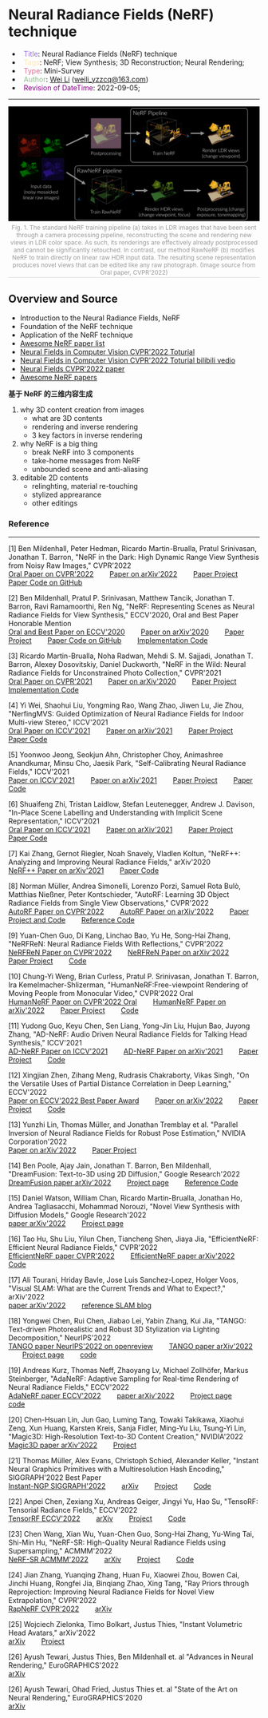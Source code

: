 # Neural Radiance Fields (NeRF) technique

- &ensp;<span style="color:MediumPurple">Title</span>: Neural Radiance Fields (NeRF) technique
- &ensp;<span style="color:Moccasin">Tags</span>: NeRF; View Synthesis; 3D Reconstruction; Neural Rendering;
- &ensp;<span style="color:PaleVioletRed">Type</span>: Mini-Survey
- &ensp;<span style="color:DarkSeaGreen">Author</span>: [Wei Li](https://2694048168.github.io/blog/#/) (weili_yzzcq@163.com)
- &ensp;<span style="color:DarkMagenta">Revision of DateTime</span>: 2022-09-05;


---------------------

<center class="center">
    <img src="./images/full_pipeline_dark_light.svg" />
    <br>
    <div style="color:orange; border-bottom: 1px solid #d9d9d9;
    display: inline-block;
    color: #999;
    font-size:12px;
    padding: 2px;">Fig. 1. The standard NeRF training pipeline (a) takes in LDR images that have been sent through a camera processing pipeline, reconstructing the scene and rendering new views in LDR color space. As such, its renderings are  effectively already postprocessed and cannot be significantly retouched. In contrast, our method RawNeRF (b) modifies  NeRF to train directly on linear raw HDR input data. The resulting scene representation produces novel views that can be edited like any raw photograph. (Image source from Oral paper, CVPR'2022)</div>
</center>


## **Overview and Source**
- Introduction to the Neural Radiance Fields, NeRF
- Foundation of the NeRF technique
- Application of the NeRF technique
- [Awesome NeRF paper list](https://github.com/yenchenlin/awesome-NeRF)
- [Neural Fields in Computer Vision CVPR'2022 Toturial](https://neuralfields.cs.brown.edu/cvpr22)
- [Neural Fields in Computer Vision CVPR'2022 Toturial bilibili vedio](https://www.bilibili.com/video/BV1he411u7rS/)
- [Neural Fields CVPR'2022 paper](http://blog.leanote.com/post/wuvin/CVPR2022-NeRF)
- [Awesome NeRF papers](https://github.com/awesome-NeRF/awesome-NeRF)


**基于 NeRF 的三维内容生成**
1. why 3D content creation from images
    - what are 3D contents
    - rendering and inverse rendering
    - 3 key factors in inverse rendering
2. why NeRF is a big thing
    - break NeRF into 3 components
    - take-home messages from NeRF
    - unbounded scene and anti-aliasing
3. editable 2D contents
    - relinghting, material re-touching
    - stylized apprearance
    - other editings




### Reference
----------------------------
[1] Ben Mildenhall, Peter Hedman, Ricardo Martin-Brualla, Pratul Srinivasan, Jonathan T. Barron, "NeRF in the Dark: High Dynamic Range View Synthesis from Noisy Raw Images," CVPR'2022 </br>
[Oral Paper on CVPR'2022](https://openaccess.thecvf.com/content/CVPR2022/html/Mildenhall_NeRF_in_the_Dark_High_Dynamic_Range_View_Synthesis_From_CVPR_2022_paper.html)
&emsp;&emsp;[Paper on arXiv'2022](https://arxiv.org/abs/2111.13679)
&emsp;&emsp;[Paper Project](https://bmild.github.io/rawnerf/)
&emsp;&emsp;[Paper Code on GitHub](https://github.com/google-research/multinerf)

[2] Ben Mildenhall, Pratul P. Srinivasan, Matthew Tancik, Jonathan T. Barron, Ravi Ramamoorthi, Ren Ng, "NeRF: Representing Scenes as Neural Radiance Fields for View Synthesis," ECCV'2020, Oral and Best Paper Honorable Mention </br>
[Oral and Best Paper on ECCV'2020](https://www.ecva.net/papers/eccv_2020/papers_ECCV/html/1473_ECCV_2020_paper.php)
&emsp;&emsp;[Paper on arXiv'2020](https://arxiv.org/abs/2003.08934)
&emsp;&emsp;[Paper Project](https://www.matthewtancik.com/nerf)
&emsp;&emsp;[Paper Code on GitHub](https://github.com/bmild/nerf)
&emsp;&emsp;[Implementation Code](https://paperswithcode.com/paper/nerf-representing-scenes-as-neural-radiance)

[3] Ricardo Martin-Brualla, Noha Radwan, Mehdi S. M. Sajjadi, Jonathan T. Barron, Alexey Dosovitskiy, Daniel Duckworth, "NeRF in the Wild: Neural Radiance Fields for Unconstrained Photo Collection," CVPR'2021 </br>
[Oral Paper on CVPR'2021](https://openaccess.thecvf.com/content/CVPR2021/html/Martin-Brualla_NeRF_in_the_Wild_Neural_Radiance_Fields_for_Unconstrained_Photo_CVPR_2021_paper.html)
&emsp;&emsp;[Paper on arXiv'2020](https://arxiv.org/abs/2008.02268)
&emsp;&emsp;[Paper Project](https://nerf-w.github.io/)
&emsp;&emsp;[Implementation Code](https://paperswithcode.com/paper/nerf-in-the-wild-neural-radiance-fields-for)

[4] Yi Wei, Shaohui Liu, Yongming Rao, Wang Zhao, Jiwen Lu, Jie Zhou, "NerfingMVS: Guided Optimization of Neural Radiance Fields for Indoor Multi-view Stereo," ICCV'2021 </br>
[Oral Paper on ICCV'2021](https://openaccess.thecvf.com/content/ICCV2021/html/Wei_NerfingMVS_Guided_Optimization_of_Neural_Radiance_Fields_for_Indoor_Multi-View_ICCV_2021_paper.html)
&emsp;&emsp;[Paper on arXiv'2021](https://arxiv.org/abs/2109.01129)
&emsp;&emsp;[Paper Project](https://weiyithu.github.io/NerfingMVS/)
&emsp;&emsp;[Paper Code](https://github.com/weiyithu/nerfingmvs)

[5] Yoonwoo Jeong, Seokjun Ahn, Christopher Choy, Animashree Anandkumar, Minsu Cho, Jaesik Park, "Self-Calibrating Neural Radiance Fields," ICCV'2021 </br>
[Paper on ICCV'2021](https://openaccess.thecvf.com/content/ICCV2021/html/Jeong_Self-Calibrating_Neural_Radiance_Fields_ICCV_2021_paper.html)
&emsp;&emsp;[Paper on arXiv'2021](https://arxiv.org/abs/2108.13826)
&emsp;&emsp;[Paper Project](https://postech-cvlab.github.io/SCNeRF/)
&emsp;&emsp;[Paper Code](https://github.com/postech-cvlab/scnerf)

[6] Shuaifeng Zhi, Tristan Laidlow, Stefan Leutenegger, Andrew J. Davison, "In-Place Scene Labelling and Understanding with Implicit Scene Representation," ICCV'2021 </br>
[Oral Paper on ICCV'2021](https://openaccess.thecvf.com/content/ICCV2021/html/Zhi_In-Place_Scene_Labelling_and_Understanding_With_Implicit_Scene_Representation_ICCV_2021_paper.html)
&emsp;&emsp;[Paper on arXiv'2021](https://arxiv.org/abs/2108.13826)
&emsp;&emsp;[Paper Project](https://shuaifengzhi.com/Semantic-NeRF/)
&emsp;&emsp;[Paper Code](https://github.com/Harry-Zhi/semantic_nerf/)

[7] Kai Zhang, Gernot Riegler, Noah Snavely, Vladlen Koltun, "NeRF++: Analyzing and Improving Neural Radiance Fields," arXiv'2020 </br>
[NeRF++ Paper on arXiv'2021](https://arxiv.org/abs/2010.07492)
&emsp;&emsp;[Paper Code](https://github.com/Kai-46/nerfplusplus)

[8] Norman Müller, Andrea Simonelli, Lorenzo Porzi, Samuel Rota Bulò, Matthias Nießner, Peter Kontschieder, "AutoRF: Learning 3D Object Radiance Fields from Single View Observations," CVPR'2022 </br>
[AutoRF Paper on CVPR'2022](https://openaccess.thecvf.com/content/CVPR2022/html/Muller_AutoRF_Learning_3D_Object_Radiance_Fields_From_Single_View_Observations_CVPR_2022_paper.html)
&emsp;&emsp;[AutoRF Paper on arXiv'2022](https://arxiv.org/abs/2204.03593)
&emsp;&emsp;[Paper Project and Code](https://sirwyver.github.io/AutoRF/)
&emsp;&emsp;[Reference Code](https://github.com/google/nerfies)

[9] Yuan-Chen Guo, Di Kang, Linchao Bao, Yu He, Song-Hai Zhang, "NeRFReN: Neural Radiance Fields With Reflections," CVPR'2022 </br>
[NeRFReN Paper on CVPR'2022](https://openaccess.thecvf.com/content/CVPR2022/html/Guo_NeRFReN_Neural_Radiance_Fields_With_Reflections_CVPR_2022_paper.html)
&emsp;&emsp;[NeRFReN Paper on arXiv'2022](https://arxiv.org/abs/2111.15234)
&emsp;&emsp;[Paper Project](https://bennyguo.github.io/nerfren/)
&emsp;&emsp;[Code](https://github.com/bennyguo/nerfren)

[10] Chung-Yi Weng, Brian Curless, Pratul P. Srinivasan, Jonathan T. Barron, Ira Kemelmacher-Shlizerman, "HumanNeRF:Free-viewpoint Rendering of Moving People from Monocular Video," CVPR'2022 Oral </br>
[HumanNeRF Paper on CVPR'2022 Oral](https://openaccess.thecvf.com/content/CVPR2022/html/Weng_HumanNeRF_Free-Viewpoint_Rendering_of_Moving_People_From_Monocular_Video_CVPR_2022_paper.html)
&emsp;&emsp;[HumanNeRF Paper on arXiv'2022](https://arxiv.org/abs/2201.04127)
&emsp;&emsp;[Paper Project](https://grail.cs.washington.edu/projects/humannerf/)
&emsp;&emsp;[Code](https://github.com/chungyiweng/humannerf)

[11] Yudong Guo, Keyu Chen, Sen Liang, Yong-Jin Liu, Hujun Bao, Juyong Zhang, "AD-NeRF: Audio Driven Neural Radiance Fields for Talking Head Synthesis," ICCV'2021 </br>
[AD-NeRF Paper on ICCV'2021](https://openaccess.thecvf.com/content/ICCV2021/html/Guo_AD-NeRF_Audio_Driven_Neural_Radiance_Fields_for_Talking_Head_Synthesis_ICCV_2021_paper.html)
&emsp;&emsp;[AD-NeRF Paper on arXiv'2021](https://arxiv.org/abs/2103.11078)
&emsp;&emsp;[Paper Project](https://yudongguo.github.io/ADNeRF/)
&emsp;&emsp;[Code](https://github.com/YudongGuo/AD-NeRF)

[12] Xingjian Zhen, Zihang Meng, Rudrasis Chakraborty, Vikas Singh, "On the Versatile Uses of Partial Distance Correlation in Deep Learning," ECCV'2022 </br>
[Paper on ECCV'2022 Best Paper Award](https://www.ecva.net/papers/eccv_2022/papers_ECCV/html/3213_ECCV_2022_paper.php)
&emsp;&emsp;[Paper on arXiv'2022](https://arxiv.org/abs/2207.09684)
&emsp;&emsp;[Paper Project](https://zhenxingjian.github.io/DC_webpage/)
&emsp;&emsp;[Code](https://github.com/zhenxingjian/partial_distance_correlation)

[13] Yunzhi Lin, Thomas Müller, and Jonathan Tremblay et al. "Parallel Inversion of Neural Radiance Fields for Robust Pose Estimation," NVIDIA Corporation'2022 </br>
[Paper on arXiv'2022](https://arxiv.org/abs/2210.10108)
&emsp;&emsp;[Paper Project](https://pnerfp.github.io/)

[14] Ben Poole, Ajay Jain, Jonathan T. Barron, Ben Mildenhall, "DreamFusion: Text-to-3D using 2D Diffusion," Google Research'2022 </br>
[DreamFusion paper arXiv'2022](https://arxiv.org/abs/2209.14988)
&emsp;&emsp;[Project page](https://dreamfusion3d.github.io/)
&emsp;&emsp;[Reference Code](https://github.com/ashawkey/stable-dreamfusion)

[15] Daniel Watson, William Chan, Ricardo Martin-Brualla, Jonathan Ho, Andrea Tagliasacchi, Mohammad Norouzi, "Novel View Synthesis with Diffusion Models," Google Research'2022 </br>
[paper arXiv'2022](https://arxiv.org/abs/2210.04628)
&emsp;&emsp;[Project page](https://3d-diffusion.github.io/)

[16] Tao Hu, Shu Liu, Yilun Chen, Tiancheng Shen, Jiaya Jia, "EfficientNeRF: Efficient Neural Radiance Fields," CVPR'2022 </br>
[EfficientNeRF paper CVPR'2022](https://openaccess.thecvf.com/content/CVPR2022/html/Hu_EfficientNeRF__Efficient_Neural_Radiance_Fields_CVPR_2022_paper.html)
&emsp;&emsp;[EfficientNeRF paper arXiv'2022](https://arxiv.org/abs/2206.00878)
&emsp;&emsp;[Code](https://github.com/dvlab-research/EfficientNeRF)

[17] Ali Tourani, Hriday Bavle, Jose Luis Sanchez-Lopez, Holger Voos, "Visual SLAM: What are the Current Trends and What to Expect?," arXiv'2022 </br>
[paper arXiv'2022](https://arxiv.org/abs/2210.10491)
&emsp;&emsp;[reference SLAM blog](https://mp.weixin.qq.com/s/CV68ZfFHCJJnKsngxfGpxg)

[18] Yongwei Chen, Rui Chen, Jiabao Lei, Yabin Zhang, Kui Jia, "TANGO: Text-driven Photorealistic and Robust 3D Stylization via Lighting Decomposition," NeurIPS'2022 </br>
[TANGO paper NeurIPS'2022 on openreview](https://openreview.net/forum?id=zbuq101sCNV)
&emsp;&emsp;[TANGO paper arXiv'2022](https://arxiv.org/abs/2210.11277)
&emsp;&emsp;[Project page](https://cyw-3d.github.io/tango/)
&emsp;&emsp;[code](https://github.com/Gorilla-Lab-SCUT/tango)

[19] Andreas Kurz, Thomas Neff, Zhaoyang Lv, Michael Zollhöfer, Markus Steinberger, "AdaNeRF: Adaptive Sampling for Real-time Rendering of Neural Radiance Fields," ECCV'2022 </br>
[AdaNeRF paper ECCV'2022](https://www.ecva.net/papers/eccv_2022/papers_ECCV/html/6513_ECCV_2022_paper.php)
&emsp;&emsp;[paper arXiv'2022](https://arxiv.org/abs/2207.10312)
&emsp;&emsp;[Project page](https://thomasneff.github.io/adanerf/)
&emsp;&emsp;[code](https://github.com/thomasneff/AdaNeRF)

[20] Chen-Hsuan Lin, Jun Gao, Luming Tang, Towaki Takikawa, Xiaohui Zeng, Xun Huang, Karsten Kreis, Sanja Fidler, Ming-Yu Liu, Tsung-Yi Lin, "Magic3D: High-Resolution Text-to-3D Content Creation," NVIDIA'2022 </br>
[Magic3D paper arXiv'2022](https://arxiv.org/abs/2211.10440)
&emsp;&emsp;[Project](https://deepimagination.cc/Magic3D/)

[21] Thomas Müller, Alex Evans, Christoph Schied, Alexander Keller, "Instant Neural Graphics Primitives with a Multiresolution Hash Encoding," SIGGRAPH'2022 Best Paper </br>
[Instant-NGP SIGGRAPH'2022](https://nvlabs.github.io/instant-ngp/assets/mueller2022instant.pdf)
&emsp;&emsp;[arXiv](https://arxiv.org/abs/2201.05989)
&emsp;&emsp;[Project](https://nvlabs.github.io/instant-ngp/)
&emsp;&emsp;[Code](https://github.com/NVlabs/instant-ngp)

[22] Anpei Chen, Zexiang Xu, Andreas Geiger, Jingyi Yu, Hao Su, "TensoRF: Tensorial Radiance Fields," ECCV'2022 </br>
[TensorRF ECCV'2022](https://www.ecva.net/papers/eccv_2022/papers_ECCV/html/3555_ECCV_2022_paper.php)
&emsp;&emsp;[arXiv](https://arxiv.org/abs/2203.09517)
&emsp;&emsp;[Project](https://apchenstu.github.io/TensoRF/)
&emsp;&emsp;[Code](https://github.com/apchenstu/TensoRF)

[23] Chen Wang, Xian Wu, Yuan-Chen Guo, Song-Hai Zhang, Yu-Wing Tai, Shi-Min Hu, "NeRF-SR: High-Quality Neural Radiance Fields using Supersampling," ACMMM'2022 </br>
[NeRF-SR ACMMM'2022](https://dl.acm.org/doi/abs/10.1145/3503161.3547808)
&emsp;&emsp;[arXiv](https://arxiv.org/abs/2112.01759)
&emsp;&emsp;[Project](https://cwchenwang.github.io/NeRF-SR/)
&emsp;&emsp;[Code](https://github.com/cwchenwang/NeRF-SR)

[24] Jian Zhang, Yuanqing Zhang, Huan Fu, Xiaowei Zhou, Bowen Cai, Jinchi Huang, Rongfei Jia, Binqiang Zhao, Xing Tang, "Ray Priors through Reprojection: Improving Neural Radiance Fields for Novel View Extrapolation," CVPR'2022 </br>
[RapNeRF CVPR'2022](https://openaccess.thecvf.com/content/CVPR2022/html/Zhang_Ray_Priors_Through_Reprojection_Improving_Neural_Radiance_Fields_for_Novel_CVPR_2022_paper.html)
&emsp;&emsp;[arXiv](https://arxiv.org/abs/2205.05922)

[25] Wojciech Zielonka, Timo Bolkart, Justus Thies, "Instant Volumetric Head Avatars," arXiv'2022 </br>
[arXiv](https://arxiv.org/abs/2211.12499)
&emsp;&emsp;[Project](https://zielon.github.io/insta/)

[26] Ayush Tewari, Justus Thies, Ben Mildenhall et. al "Advances in Neural Rendering," EuroGRAPHICS'2022 </br>
[arXiv](https://arxiv.org/abs/2111.05849)

[26] Ayush Tewari, Ohad Fried, Justus Thies et. al "State of the Art on Neural Rendering," EuroGRAPHICS'2020 </br>
[arXiv](https://arxiv.org/abs/2004.03805)
